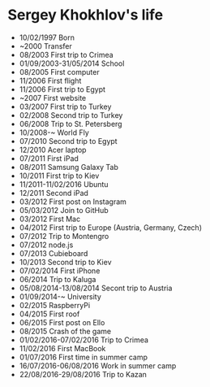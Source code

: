 Sergey Khokhlov's life
===============

- 10/02/1997 Born
- ~2000 Transfer
- 08/2003 First trip to Crimea
- 01/09/2003-31/05/2014 School
- 08/2005 First computer
- 11/2006 First flight
- 11/2006 First trip to Egypt
- ~2007 First website
- 03/2007 First trip to Turkey
- 02/2008 Second trip to Turkey
- 06/2008 Trip to St. Petersberg
- 10/2008-~ World Fly
- 07/2010 Second trip to Egypt
- 12/2010 Acer laptop
- 07/2011 First iPad
- 08/2011 Samsung Galaxy Tab
- 10/2011 First trip to Kiev
- 11/2011-11/02/2016 Ubuntu
- 12/2011 Second iPad
- 03/2012 First post on Instagram
- 05/03/2012 Join to GitHub
- 03/2012 First Mac
- 04/2012 First trip to Europe (Austria, Germany, Czech)
- 07/2012 Trip to Montengro
- 07/2012 node.js
- 07/2013 Cubieboard
- 10/2013 Second trip to Kiev
- 07/02/2014 First iPhone
- 06/2014 Trip to Kaluga
- 05/08/2014-13/08/2014 Secont trip to Austria
- 01/09/2014-~ University
- 02/2015 RaspberryPi
- 04/2015 First roof
- 06/2015 First post on Ello
- 08/2015 Crash of the game
- 01/02/2016-07/02/2016 Trip to Crimea
- 11/02/2016 First MacBook
- 01/07/2016 First time in summer camp
- 16/07/2016-06/08/2016 Work in summer camp
- 22/08/2016-29/08/2016 Trip to Kazan
